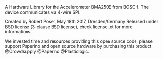 A Hardware Library for the Accelerometer BMA250E from BOSCH. The device communicates via  4-wire SPI.

Created by Robert Poser, May 18th 2017, Dresden/Germany
Released under BSD license (3-clause BSD license), check license.txt for more informations.

We invested time and resources providing this open source code, please support Paperino and 
open source hardware by purchasing this product @Crowdsupply @Paperino @Plasticlogic.